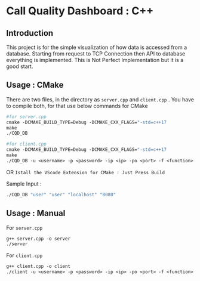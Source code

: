 # Call Quality Dashboard : C++

## Introduction

This project is for the simple visualization of how data is accessed from a database. Starting from request to TCP Connection then API to database everything is implemented.
This is Not Perfect Implementation but it is a good start.

## Usage : CMake

There are two files, in the directory as `server.cpp` and `client.cpp` . You have to compile both, for that use below commands for CMake 

```makefile
#for server.cpp
cmake -DCMAKE_BUILD_TYPE=Debug -DCMAKE_CXX_FLAGS="-std=c++17
make
./CQD_DB 

#for client.cpp
cmake -DCMAKE_BUILD_TYPE=Debug -DCMAKE_CXX_FLAGS="-std=c++17
make
./CQD_DB -u <username> -p <password> -ip <ip> -po <port> -f <function> 

```

OR  `Istall the VScode Extension for CMake : Just Press Build`

Sample Input :

```makefile
./CQD_DB "user" "user" "localhost" "8080"
```

## Usage : Manual

For `server.cpp` 

```makefile
g++ server.cpp -o server
./server
```

For `client.cpp`

```makefile
g++ client.cpp -o client
./client -u <username> -p <password> -ip <ip> -po <port> -f <function>
```

